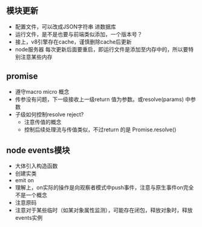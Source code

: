 ## 模块更新
+ 配置文件，可以改成JSON字符串 进数据库
+ 运行文件，是不是也要与前端类似添加，一个版本号？
+ 接上，v8引擎存在cache，谨慎删除cache后更新
+ node服务器 每次更新后面要重启，即运行文件是添加至内存中的，所以要特别注意某些内存

## promise
+ 遵守macro micro 概念
+ 传参没有问题，下一级接收上一级return 值为参数。或resolve(params) 中参数
+ 子级如何控制resolve reject?
    + 注意传值的概念
    + 控制后续处理流与传值类似，不过return 的是 Promise.resolve()

## node events模块
+ 大体引入构造函数
+ 创建实类
+ emit on
+ 理解上，on实际的操作是向观察者模式中push事件，注意与原生事件on完全不是一个概念
+ 注意原码 
+ 注意对于某些临时（如某对象属性监测），可能存在闭包，释放对象时，释放events实例

